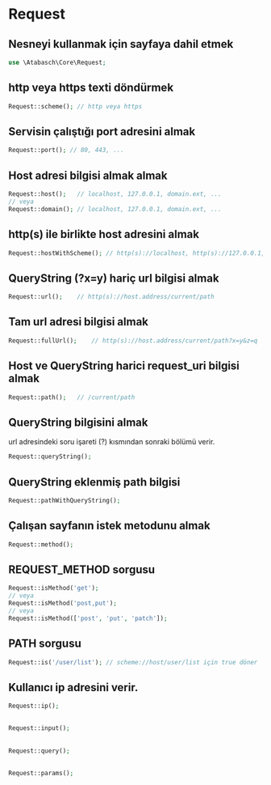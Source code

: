 # Request

## Nesneyi kullanmak için sayfaya dahil etmek

```php
use \Atabasch\Core\Request;
```

## http veya https texti döndürmek
```php
Request::scheme(); // http veya https
```

## Servisin çalıştığı port adresini almak
```php
Request::port(); // 80, 443, ... 
```


## Host adresi bilgisi almak almak
```php
Request::host();   // localhost, 127.0.0.1, domain.ext, ...
// veya
Request::domain(); // localhost, 127.0.0.1, domain.ext, ...
```

## http(s) ile birlikte host adresini almak
```php
Request::hostWithScheme(); // http(s)://localhost, http(s)://127.0.0.1, http(s)://domain.ext, ...
```

## QueryString (?x=y) hariç url bilgisi almak
```php
Request::url();    // http(s)://host.address/current/path
```

## Tam url adresi bilgisi almak
```php
Request::fullUrl();    // http(s)://host.address/current/path?x=y&z=q
```

## Host ve QueryString harici request_uri bilgisi almak
```php
Request::path();   // /current/path
```

## QueryString bilgisini almak
url adresindeki soru işareti (?) kısmından sonraki bölümü verir.

```php
Request::queryString();
```

## QueryString eklenmiş path bilgisi
```php
Request::pathWithQueryString();
```


## Çalışan sayfanın istek metodunu almak
```php
Request::method();
```


## REQUEST_METHOD sorgusu
```php
Request::isMethod('get');
// veya
Request::isMethod('post,put');
// veya
Request::isMethod(['post', 'put', 'patch']);
```

## PATH sorgusu
```php
Request::is('/user/list'); // scheme://host/user/list için true döner
```

## Kullanıcı ip adresini verir.
```php
Request::ip();
```

##
```php
Request::input();
```

##
```php
Request::query();
```

##
```php
Request::params();
```

